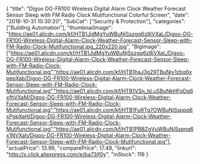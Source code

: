 {
	"title": "Digoo DG-FR100 Wireless Digital Alarm Clock Weather Forecast Sensor Sleep with FM Radio Clock Mutifunctional Colorful Screen",
	"date": "2018-10-31 10:30:20",
	"SubCat": ["Security & Protection"],
	"categories": ["Building Automation"],
	"thumbnailImage": "https://ae01.alicdn.com/kf/HTB1JidMgYuWBuNjSszgq6z8jVXaL/Digoo-DG-FR100-Wireless-Digital-Alarm-Clock-Weather-Forecast-Sensor-Sleep-with-FM-Radio-Clock-Mutifunctional.jpg_220x220.jpg",
	"BigImage": ["https://ae01.alicdn.com/kf/HTB1JidMgYuWBuNjSszgq6z8jVXaL/Digoo-DG-FR100-Wireless-Digital-Alarm-Clock-Weather-Forecast-Sensor-Sleep-with-FM-Radio-Clock-Mutifunctional.jpg","https://ae01.alicdn.com/kf/HTB1haJ3g29TBuNjy1zbq6xpepXab/Digoo-DG-FR100-Wireless-Digital-Alarm-Clock-Weather-Forecast-Sensor-Sleep-with-FM-Radio-Clock-Mutifunctional.jpg","https://ae01.alicdn.com/kf/HTB1VSn_bLuSBuNkHFqDq6xfhVXaM/Digoo-DG-FR100-Wireless-Digital-Alarm-Clock-Weather-Forecast-Sensor-Sleep-with-FM-Radio-Clock-Mutifunctional.jpg","https://ae01.alicdn.com/kf/HTB1FuRTg7OWBuNjSsppq6xPgpXaH/Digoo-DG-FR100-Wireless-Digital-Alarm-Clock-Weather-Forecast-Sensor-Sleep-with-FM-Radio-Clock-Mutifunctional.jpg","https://ae01.alicdn.com/kf/HTB1PBBZgVuWBuNjSspnq6x1NVXah/Digoo-DG-FR100-Wireless-Digital-Alarm-Clock-Weather-Forecast-Sensor-Sleep-with-FM-Radio-Clock-Mutifunctional.jpg"],
	"actualPrice": 13.99,
	"comparePrice": 17.49,
	"linkurl": "http://s.click.aliexpress.com/e/ba73jf0y",
	"inStock": 116
}
